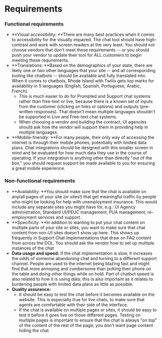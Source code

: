 # Requirements

### Functional requirements

* **Visual accessibility: **There are many best practices when it comes to accessibility for the visually impaired. The chat tool should have high-contrast and work with screen readers at the very least. You should not choose vendors that don't meet these requirements -- or you should push your vendor to update their tool for ALL customers to begin meeting these requirements. 
* **Translations: **Based on the demographics of your state, there are likely one or two other languages that your site -- and all corresponding tooling like chatbots -- should be available and fully translated into. When it comes to chatbots, Rhode Island with Twilio gets top marks for availability in 5 languages (English, Spanish, Portuguese, Arabic, French). 
  * This is much easier to do for Prompted and Support chat systems rather than free-text or live, because there is a known set of inputs from the customer (clicking on links or options) and outputs (pre-written responses). That doesn't mean multiple languages shouldn't be supported in Live and Free-text chat systems. 
  * When choosing a vendor and building the contract, UI agencies should ask how the vendor will support them in providing help in multiple languages. 
* **Mobile-friendly: **For many people, their only way of accessing the internet is through their mobile phones, potentially with limited data plans. Chat integrations should be designed with this smaller screen in mind and be evaluated for how much data they use in the course of operating. If your integration is anything other than directly "out of the box," you should request support be made available to you for ensuring a great mobile experience. 

### Non-functional requirements

* **Availability: **You should make sure that the chat is available on any/all pages of your site (or sites!) that get meaningful traffic by people who might be looking for help with unemployment insurance. This would include any separate sites you might have for, e.g.: UI Agency administration, Standard UI/PEUC management, PUA management, re-employment services and support. 
* **Specificity: **In addition to wanting to put your chat content on multiple parts of your site or sites, you want to make sure that chat content from non-UI sites doesn't show up here. This shows up frequently in Support Chat implementations that draw on FAQ content from across the DOL. You should ask the vendor how to set up multiple instances of the chat
* **Data usage and speed:** If the chat implementation is slow, it increases the odds of someone abandoning chat and turning to a different support channel. People are used to the internet being blazing fast and might find that more annoying and cumbersome than putting their phone on the table and doing other things while on hold. Part of chatbot speed is also related to how it is using data; this is also important as it relates to burdening people with limited data plans as little as possible. 
* **Quality assurance:** 
  * It should be easy to test the chat before it becomes available on the website. This is especially true for live chats, to make sure that agents are comfortable with their side of the interface. 
  * If the chat is available on multiple pages or sites, it should be easy to test it before it goes live on those different pages. Testing on multiple pages is important to ensure that the chat is always "on top" of the content of the rest of the page; you don't want page content hiding the chat
